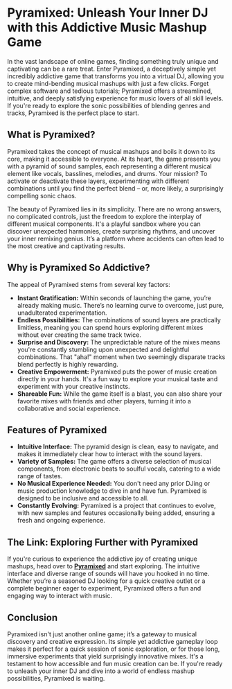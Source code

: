 # Pyramixed: Unleash Your Inner DJ with this Addictive Music Mashup Game

In the vast landscape of online games, finding something truly unique and captivating can be a rare treat. Enter Pyramixed, a deceptively simple yet incredibly addictive game that transforms you into a virtual DJ, allowing you to create mind-bending musical mashups with just a few clicks. Forget complex software and tedious tutorials; Pyramixed offers a streamlined, intuitive, and deeply satisfying experience for music lovers of all skill levels. If you're ready to explore the sonic possibilities of blending genres and tracks, Pyramixed is the perfect place to start.

## What is Pyramixed?

Pyramixed takes the concept of musical mashups and boils it down to its core, making it accessible to everyone. At its heart, the game presents you with a pyramid of sound samples, each representing a different musical element like vocals, basslines, melodies, and drums. Your mission? To activate or deactivate these layers, experimenting with different combinations until you find the perfect blend – or, more likely, a surprisingly compelling sonic chaos.

The beauty of Pyramixed lies in its simplicity. There are no wrong answers, no complicated controls, just the freedom to explore the interplay of different musical components. It's a playful sandbox where you can discover unexpected harmonies, create surprising rhythms, and uncover your inner remixing genius. It’s a platform where accidents can often lead to the most creative and captivating results.

## Why is Pyramixed So Addictive?

The appeal of Pyramixed stems from several key factors:

*   **Instant Gratification:** Within seconds of launching the game, you’re already making music. There’s no learning curve to overcome, just pure, unadulterated experimentation.
*   **Endless Possibilities:** The combinations of sound layers are practically limitless, meaning you can spend hours exploring different mixes without ever creating the same track twice.
*   **Surprise and Discovery:** The unpredictable nature of the mixes means you're constantly stumbling upon unexpected and delightful combinations. That "aha!" moment when two seemingly disparate tracks blend perfectly is highly rewarding.
*   **Creative Empowerment:** Pyramixed puts the power of music creation directly in your hands. It's a fun way to explore your musical taste and experiment with your creative instincts.
*   **Shareable Fun:** While the game itself is a blast, you can also share your favorite mixes with friends and other players, turning it into a collaborative and social experience.

## Features of Pyramixed

*   **Intuitive Interface:** The pyramid design is clean, easy to navigate, and makes it immediately clear how to interact with the sound layers.
*   **Variety of Samples:** The game offers a diverse selection of musical components, from electronic beats to soulful vocals, catering to a wide range of tastes.
*   **No Musical Experience Needed:** You don't need any prior DJing or music production knowledge to dive in and have fun. Pyramixed is designed to be inclusive and accessible to all.
*   **Constantly Evolving:** Pyramixed is a project that continues to evolve, with new samples and features occasionally being added, ensuring a fresh and ongoing experience.

## The Link: Exploring Further with Pyramixed

If you're curious to experience the addictive joy of creating unique mashups, head over to **[Pyramixed](https://pyramixed.me)** and start exploring. The intuitive interface and diverse range of sounds will have you hooked in no time. Whether you’re a seasoned DJ looking for a quick creative outlet or a complete beginner eager to experiment, Pyramixed offers a fun and engaging way to interact with music.

## Conclusion

Pyramixed isn't just another online game; it’s a gateway to musical discovery and creative expression. Its simple yet addictive gameplay loop makes it perfect for a quick session of sonic exploration, or for those long, immersive experiments that yield surprisingly innovative mixes. It's a testament to how accessible and fun music creation can be. If you're ready to unleash your inner DJ and dive into a world of endless mashup possibilities, Pyramixed is waiting.
